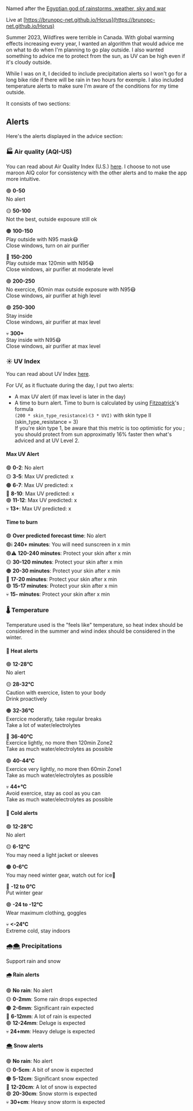 Named after the [Egyptian god of rainstorms, weather, sky and war](https://en.wikipedia.org/wiki/Weather_god)

Live at [https://brunopc-net.github.io/Horus](https://brunopc-net.github.io/Horus)

Summer 2023, Wildfires were terrible in Canada. With global warming effects increasing every year, I wanted an algorithm that would advice me on what to do when I'm planning to go play outside. I also wanted something to advice me to protect from the sun, as UV can be high even if it's cloudy outside.

While I was on it, I decided to include precipitation alerts so I won't go for a long bike ride if there will be rain in two hours for exemple. I also included temperature alerts to make sure I'm aware of the conditions for my time outside.

It consists of two sections:

## Alerts

Here's the alerts displayed in the advice section:

### 🏭 Air quality (AQI-US)

You can read about Air Quality Index (U.S.) [here](https://www.airnow.gov/aqi/aqi-basics/). I choose to not use maroon AIQ color for consistency with the other alerts and to make the app more intuitive.

🟢 **0-50** <br/>
No alert<br/>

🟡 **50-100** <br/>
Not the best, outside exposure still ok<br/>

🟠 **100-150** <br/>
Play outside with N95 mask😷<br/>
Close windows, turn on air purifier<br/>

🔴 **150-200** <br/>
Play outside max 120min with N95😷<br/>
Close windows, air purifier at moderate level<br/>

🟣 **200-250** <br/>
No exercice, 60min max outside exposure with N95😷<br/>
Close windows, air purifier at high level<br/>

🟣 **250-300** <br/>
Stay inside<br/>
Close windows, air purifier at max level<br/>

💀 **300+**<br/>
Stay inside with N95😷<br/>
Close windows, air purifier at max level<br/>

### ☀️ UV Index

You can read about UV Index [here](https://en.wikipedia.org/wiki/Ultraviolet_index).

For UV, as it fluctuate during the day, I put two alerts:
- A max UV alert (if max level is later in the day)
- A time to burn alert. Time to burn is calculated by using [Fitzpatrick](https://en.wikipedia.org/wiki/Thomas_B._Fitzpatrick)'s formula<br/>
  `(200 * skin_type_resistance)⁄(3 * UVI)` with skin type II (skin_type_resistance = 3)<br/>
  If you're skin type 1, be aware that this metric is too optimistic for you ; you should protect from sun approximatly 16% faster then what's adviced and at UV Level 2.

#### Max UV Alert
🟢 **0-2**: No alert<br/>
🟡 **3-5**: Max UV predicted: x<br/>
🟠 **6-7**: Max UV predicted: x<br/>
🔴 **8-10**: Max UV predicted: x<br/>
🟣 **11-12**: Max UV predicted: x<br/>
💀 **13+**: Max UV predicted: x<br/>

#### Time to burn

🟢 **Over predicted forecast time**: No alert<br/>
🟢ℹ️ **240+ minutes**: You will need sunscreen in x min<br/>
🟢⚠️ **120-240 minutes**: Protect your skin after x min<br/>
🟡 **30-120 minutes**: Protect your skin after x min<br/>
🟠 **20-30 minutes**: Protect your skin after x min<br/>
🔴 **17-20 minutes**: Protect your skin after x min<br/>
🟣 **15-17 minutes**: Protect your skin after x min<br/>
💀 **15- minutes**: Protect your skin after x min<br/>

### 🌡️ Temperature 

Temperature used is the  "feels like" temperature, so heat index should be considered in the summer and wind index should be considered in the winter. 

#### 🥵 Heat alerts

🟢 **12-28°C**<br/>
No alert<br/>

🟡 **28-32°C**<br/>
Caution with exercice, listen to your body<br/>
Drink proactively<br/>

🟠 **32-36°C**<br/>
Exercice moderatly, take regular breaks<br/>
Take a lot of water/electrolytes<br/>

🔴 **36-40°C**<br/>
Exercice lightly, no more then 120min Zone2<br/>
Take as much water/electrolytes as possible<br/>

🟣 **40-44°C**<br/>
Exercice very lightly, no more then 60min Zone1<br/>
Take as much water/electrolytes as possible<br/>

💀 **44+°C**<br/>
Avoid exercice, stay as cool as you can<br/>
Take as much water/electrolytes as possible<br/>

#### 🥶 Cold alerts

🟢 **12-28°C**<br/>
No alert<br/>

🟡 **6-12°C**<br/>
You may need a light jacket or sleeves<br/>

🟠 **0-6°C**<br/>
You may need winter gear, watch out for ice🧊<br/>

🔴 **-12 to 0°C**<br/>
Put winter gear<br/>

🟣 **-24 to -12°C**<br/>
Wear maximum clothing, goggles<br/>

💀 **<-24°C**<br/>
Extreme cold, stay indoors<br/>

### 🌧️🌨️ Precipitations

Support rain and snow

#### 🌧️ Rain alerts

🟢 **No rain**: No alert<br/>
🟡 **0-2mm**: Some rain drops expected<br/>
🟠 **2-6mm**: Significant rain expected<br/>
🔴 **6-12mm**: A lot of rain is expected<br/>
🟣 **12-24mm**: Deluge is expected<br/>
💀 **24+mm**: Heavy deluge is expected<br/>

#### 🌨️ Snow alerts

🟢 **No rain**: No alert<br/>
🟡 **0-5cm**: A bit of snow is expected<br/>
🟠 **5-12cm**: Significant snow expected<br/>
🔴 **12-20cm**: A lot of snow is expected<br/>
🟣 **20-30cm**: Snow storm is expected<br/>
💀 **30+cm**: Heavy snow storm is expected<br/>